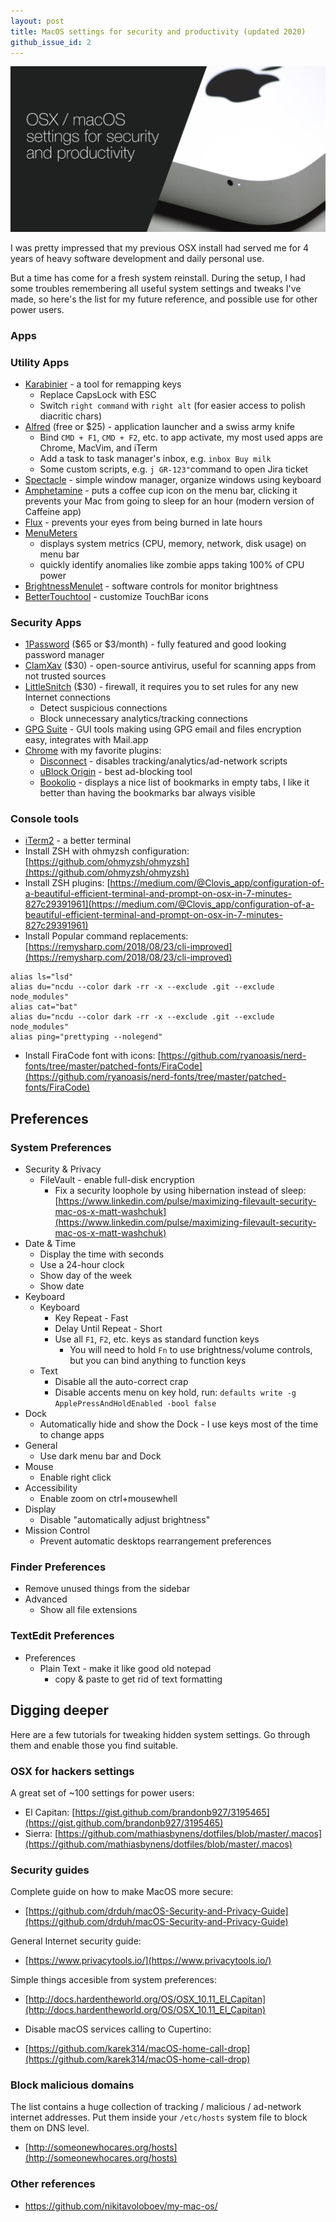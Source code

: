 ```yaml
---
layout: post
title: MacOS settings for security and productivity (updated 2020)
github_issue_id: 2
---
```


![MacOS settings for security and productivity](/assets/osx_mac_security_productivity.png)

I was pretty impressed that my previous OSX install had served me for
4 years of heavy software development and daily personal use.

But a time has come for a fresh system reinstall.
During the setup, I had some troubles
remembering all useful system settings and tweaks I've made, so here's
the list for my future reference, and possible use for other power users.

### Apps

### Utility Apps

- [Karabinier](https://github.com/tekezo/Karabiner-Elements) - a tool for remapping keys
  - Replace CapsLock with ESC
  - Switch `right command` with `right alt` (for easier access to polish diacritic chars)
- [Alfred](https://www.alfredapp.com) (free or \$25) - application launcher and a swiss army knife
  - Bind `CMD + F1`, `CMD + F2`, etc. to app activate, my most used apps are Chrome, MacVim, and iTerm
  - Add a task to task manager's inbox, e.g. `inbox Buy milk`
  - Some custom scripts, e.g. `j GR-123"`command to open Jira ticket
- [Spectacle](https://www.spectacleapp.com/) - simple window manager, organize windows using keyboard
- [Amphetamine](https://apps.apple.com/us/app/amphetamine/id937984704?mt=12) - puts a coffee cup icon on the menu bar, clicking it prevents your Mac from going to sleep for an hour (modern version of Caffeine app)
- [Flux](https://justgetflux.com) - prevents your eyes from being burned in late hours
- [MenuMeters](http://member.ipmu.jp/yuji.tachikawa/MenuMetersElCapitan/)
  - displays system metrics (CPU, memory, network, disk usage) on menu bar
  - quickly identify anomalies like zombie apps taking 100% of CPU power
- [BrightnessMenulet](https://github.com/superduper/BrightnessMenulet) - software controls for monitor brightness
- [BetterTouchtool](https://www.boastr.net) - customize TouchBar icons

### Security Apps

- [1Password](https://1password.com/) ($65 or $3/month) - fully featured and good looking
  password manager
- [ClamXav](https://www.clamxav.com/) (\$30) - open-source antivirus, useful
  for scanning apps from not trusted sources
- [LittleSnitch](https://www.obdev.at/products/littlesnitch/index.html) (\$30) - firewall, it requires you to set rules for any new Internet connections
  - Detect suspicious connections
  - Block unnecessary analytics/tracking connections
- [GPG Suite](https://gpgtools.org/) - GUI tools making using GPG email and files encryption easy, integrates with Mail.app
- [Chrome](https://www.google.com/chrome) with my favorite plugins:
  - [Disconnect](https://chrome.google.com/webstore/detail/disconnect/jeoacafpbcihiomhlakheieifhpjdfeo) - disables tracking/analytics/ad-network scripts
  - [uBlock Origin](https://chrome.google.com/webstore/detail/ublock-origin/cjpalhdlnbpafiamejdnhcphjbkeiagm) - best ad-blocking tool
  - [Bookolio](https://chrome.google.com/webstore/detail/bookolio/lbgmbgopjppdjfopndcniomnhpodajba) - displays a nice list of bookmarks in empty tabs, I like it better than having the bookmarks bar always visible

### Console tools

- [iTerm2](https://iterm2.com/) - a better terminal
- Install ZSH with ohmyzsh configuration: [https://github.com/ohmyzsh/ohmyzsh](https://github.com/ohmyzsh/ohmyzsh)
- Install ZSH plugins: [https://medium.com/@Clovis_app/configuration-of-a-beautiful-efficient-terminal-and-prompt-on-osx-in-7-minutes-827c29391961](https://medium.com/@Clovis_app/configuration-of-a-beautiful-efficient-terminal-and-prompt-on-osx-in-7-minutes-827c29391961)
- Install Popular command replacements: [https://remysharp.com/2018/08/23/cli-improved](https://remysharp.com/2018/08/23/cli-improved)

```
alias ls="lsd"
alias du="ncdu --color dark -rr -x --exclude .git --exclude node_modules"
alias cat="bat"
alias du="ncdu --color dark -rr -x --exclude .git --exclude node_modules"
alias ping="prettyping --nolegend"
```

- Install FiraCode font with icons: [https://github.com/ryanoasis/nerd-fonts/tree/master/patched-fonts/FiraCode](https://github.com/ryanoasis/nerd-fonts/tree/master/patched-fonts/FiraCode)

## Preferences

### System Preferences

- Security & Privacy
  - FileVault - enable full-disk encryption
    - Fix a security loophole by using hibernation instead of sleep: [https://www.linkedin.com/pulse/maximizing-filevault-security-mac-os-x-matt-washchuk](https://www.linkedin.com/pulse/maximizing-filevault-security-mac-os-x-matt-washchuk)
- Date & Time
  - Display the time with seconds
  - Use a 24-hour clock
  - Show day of the week
  - Show date
- Keyboard
  - Keyboard
    - Key Repeat - Fast
    - Delay Until Repeat - Short
    - Use all `F1`, `F2`, etc. keys as standard function keys
      - You will need to hold `Fn` to use brightness/volume controls, but you can bind anything to function keys
  - Text
    - Disable all the auto-correct crap
    - Disable accents menu on key hold, run: `defaults write -g ApplePressAndHoldEnabled -bool false`
- Dock
  - Automatically hide and show the Dock - I use keys most of the time to change apps
- General
  - Use dark menu bar and Dock
- Mouse
  - Enable right click
- Accessibility
  - Enable zoom on ctrl+mousewhell
- Display
  - Disable "automatically adjust brightness"
- Mission Control
  - Prevent automatic desktops rearrangement preferences

### Finder Preferences

- Remove unused things from the sidebar
- Advanced
  - Show all file extensions

### TextEdit Preferences

- Preferences
  - Plain Text - make it like good old notepad
    - copy & paste to get rid of text formatting

## Digging deeper

Here are a few tutorials for tweaking hidden system settings.
Go through them and enable those you find suitable.

### OSX for hackers settings

A great set of ~100 settings for power users:

- El Capitan: [https://gist.github.com/brandonb927/3195465](https://gist.github.com/brandonb927/3195465)
- Sierra: [https://github.com/mathiasbynens/dotfiles/blob/master/.macos](https://github.com/mathiasbynens/dotfiles/blob/master/.macos)

### Security guides

Complete guide on how to make MacOS more secure:

- [https://github.com/drduh/macOS-Security-and-Privacy-Guide](https://github.com/drduh/macOS-Security-and-Privacy-Guide)

General Internet security guide:

- [https://www.privacytools.io/](https://www.privacytools.io/)

Simple things accesible from system preferences:

- [http://docs.hardentheworld.org/OS/OSX_10.11_El_Capitan](http://docs.hardentheworld.org/OS/OSX_10.11_El_Capitan)

- Disable macOS services calling to Cupertino:

- [https://github.com/karek314/macOS-home-call-drop](https://github.com/karek314/macOS-home-call-drop)

### Block malicious domains

The list contains a huge collection of tracking / malicious / ad-network
internet addresses. Put them inside your `/etc/hosts` system file to block
them on DNS level.

- [http://someonewhocares.org/hosts](http://someonewhocares.org/hosts)

### Other references

- https://github.com/nikitavoloboev/my-mac-os/
